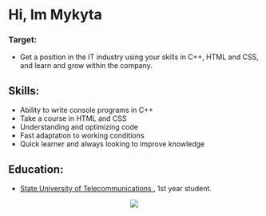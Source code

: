 # Hi, Im Mykyta
### Target:
*   Get a position in the IT industry using your skills in C++, HTML and CSS, and learn and grow within the company.
## Skills:
*   Ability to write console programs in C++
*   Take a course in HTML and CSS
*   Understanding and optimizing code
*   Fast adaptation to working conditions
*   Quick learner and always looking to improve knowledge

## Education:

*   <a href="http://foreign.dut.edu.ua/" target="_blank">State University of Telecommunications </a>, 1st year student.
<p align='center'>
   <a href="https://www.linkedin.com/in/mykyta-lieshchenko-046a26271">
       <img src="https://img.shields.io/badge/linkedin-%230077B5.svg?&style=for-the-badge&logo=linkedin&logoColor=white"/>
   </a>
